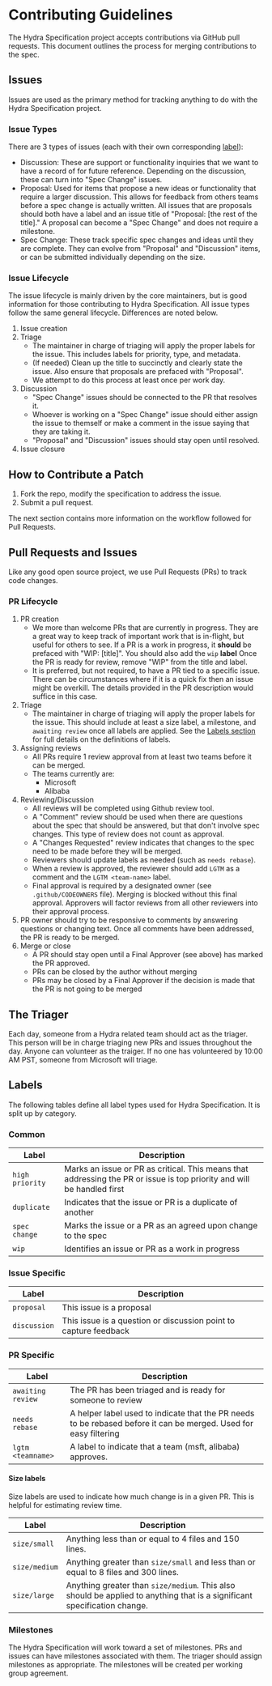 # Contributing Guidelines

The Hydra Specification project accepts contributions via GitHub pull requests. This document outlines the process for merging contributions to the spec.

## Issues

Issues are used as the primary method for tracking anything to do with the Hydra Specification project.

### Issue Types

There are 3 types of issues (each with their own corresponding [label](#labels)):
- Discussion: These are support or functionality inquiries that we want to have a record of for
future reference. Depending on the discussion, these can turn into "Spec Change" issues.
- Proposal: Used for items that propose a new ideas or functionality that require
a larger discussion. This allows for feedback from others teams before a
spec change is actually written. All issues that are proposals should
both have a label and an issue title of "Proposal: [the rest of the title]." A proposal can become
a "Spec Change" and does not require a milestone.
- Spec Change: These track specific spec changes and ideas until they are complete. They can evolve
from "Proposal" and "Discussion" items, or can be submitted individually depending on the size.

### Issue Lifecycle

The issue lifecycle is mainly driven by the core maintainers, but is good information for those
contributing to Hydra Specification. All issue types follow the same general lifecycle. Differences are noted below.
1. Issue creation
2. Triage
    - The maintainer in charge of triaging will apply the proper labels for the issue. This
    includes labels for priority, type, and metadata.
    - (If needed) Clean up the title to succinctly and clearly state the issue. Also ensure
    that proposals are prefaced with "Proposal".
    - We attempt to do this process at least once per work day.
3. Discussion
    - "Spec Change" issues should be connected to the PR that resolves it.
    - Whoever is working on a "Spec Change" issue should either assign the issue to themself or make a comment in the issue
    saying that they are taking it.
    - "Proposal" and "Discussion" issues should stay open until resolved.
4. Issue closure

## How to Contribute a Patch

1. Fork the repo, modify the specification to address the issue.
2. Submit a pull request.

The next section contains more information on the workflow followed for Pull Requests.

## Pull Requests and Issues

Like any good open source project, we use Pull Requests (PRs) to track code changes.

### PR Lifecycle

1. PR creation
    - We more than welcome PRs that are currently in progress. They are a great way to keep track of
    important work that is in-flight, but useful for others to see. If a PR is a work in progress,
    it **should** be prefaced with "WIP: [title]". You should also add the `wip` **label** Once the PR is ready for review, remove "WIP" from the title and label.
    - It is preferred, but not required, to have a PR tied to a specific issue. There can be
    circumstances where if it is a quick fix then an issue might be overkill. The details provided
    in the PR description would suffice in this case.
2. Triage
    - The maintainer in charge of triaging will apply the proper labels for the issue. This should
    include at least a size label, a milestone, and `awaiting review` once all labels are applied.
    See the [Labels section](#labels) for full details on the definitions of labels.
3. Assigning reviews
    - All PRs require 1 review approval from at least two teams before it can be merged. 
    - The teams currently are: 
      - Microsoft
      - Alibaba
4. Reviewing/Discussion
    - All reviews will be completed using Github review tool.
    - A "Comment" review should be used when there are questions about the spec that should be
    answered, but that don't involve spec changes. This type of review does not count as approval.
    - A "Changes Requested" review indicates that changes to the spec need to be made before they will be
    merged.
    - Reviewers should update labels as needed (such as `needs rebase`).
    - When a review is approved, the reviewer should add `LGTM` as a comment and the `LGTM <team-name>` label. 
    - Final approval is required by a designated owner (see `.github/CODEOWNERS` file). Merging is blocked without this final approval. Approvers will factor reviews from all other reviewers into their approval process.
5. PR owner should try to be responsive to comments by answering questions or changing text. Once all comments have been addressed,
   the PR is ready to be merged.
6. Merge or close
    - A PR should stay open until a Final Approver (see above) has marked the PR approved. 
    - PRs can be closed by the author without merging
    - PRs may be closed by a Final Approver if the decision is made that the PR is not going to be merged 

## The Triager

Each day, someone from a Hydra related team should act as the triager. This person will be in charge triaging new PRs and issues throughout the day. Anyone can volunteer as the traiger. If no one has volunteered by 10:00 AM PST, someone from Microsoft will triage. 

## Labels

The following tables define all label types used for Hydra Specification. It is split up by category.

### Common

| Label | Description |
| ----- | ----------- |
| `high priority` | Marks an issue or PR as critical. This means that addressing the PR or issue is top priority and will be handled first |
| `duplicate` | Indicates that the issue or PR is a duplicate of another |
| `spec change` | Marks the issue or a PR as an agreed upon change to the spec |
| `wip` | Identifies an issue or PR as a work in progress | 

### Issue Specific

| Label | Description |
| ----- | ----------- |
| `proposal` | This issue is a proposal |
| `discussion` | This issue is a question or discussion point to capture feedback |

### PR Specific

| Label | Description |
| ----- | ----------- |
| `awaiting review` | The PR has been triaged and is ready for someone to review |
| `needs rebase` | A helper label used to indicate that the PR needs to be rebased before it can be merged. Used for easy filtering |
| `lgtm <teamname>` | A label to indicate that a team (msft, alibaba) approves. |

#### Size labels

Size labels are used to indicate how much change is in a given PR. This is helpful for estimating review time. 

| Label | Description |
| ----- | ----------- |
| `size/small` | Anything less than or equal to 4 files and 150 lines. |
| `size/medium` | Anything greater than `size/small` and less than or equal to 8 files and 300 lines. |
| `size/large` | Anything greater than `size/medium`. This also should be applied to anything that is a significant specification change. |

### Milestones

The Hydra Specification will work toward a set of milestones. PRs and issues can have milestones associated with them. The triager should assign milestones as appropriate. The milestones will be created per working group agreement. 
